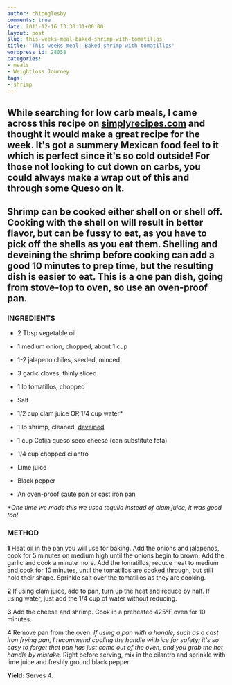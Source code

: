```yaml
---
author: chipoglesby
comments: true
date: 2011-12-16 13:30:31+00:00
layout: post
slug: this-weeks-meal-baked-shrimp-with-tomatillos
title: 'This weeks meal: Baked shrimp with tomatillos'
wordpress_id: 28058
categories:
- meals
- Weightloss Journey
tags:
- shrimp
---
```


## While searching for low carb meals, I came across this recipe on [simplyrecipes.com](http://simplyrecipes.com/recipes/baked_shrimp_with_tomatillos/) and thought it would make a great recipe for the week. It's got a summery Mexican food feel to it which is perfect since it's so cold outside! For those not looking to cut down on carbs, you could always make a wrap out of this and through some Queso on it.




## Shrimp can be cooked either shell on or shell off. Cooking with the shell on will result in better flavor, but can be fussy to eat, as you have to pick off the shells as you eat them. Shelling and deveining the shrimp before cooking can add a good 10 minutes to prep time, but the resulting dish is easier to eat. This is a one pan dish, going from stove-top to oven, so use an oven-proof pan.







### INGREDIENTS





	
  * 2 Tbsp vegetable oil

	
  * 1 medium onion, chopped, about 1 cup

	
  * 1-2 jalapeno chiles, seeded, minced

	
  * 3 garlic cloves, thinly sliced

	
  * 1 lb tomatillos, chopped

	
  * Salt

	
  * 1/2 cup clam juice OR 1/4 cup water*

	
  * 1 lb shrimp, cleaned, [deveined](http://simplyrecipes.com/recipes/how_to_peel_and_devein_shrimp/)

	
  * 1 cup Cotija queso seco cheese (can substitute feta)

	
  * 1/4 cup chopped cilantro

	
  * Lime juice

	
  * Black pepper



	
  * An oven-proof sauté pan or cast iron pan


_*One time we made this we used tequila instead of clam juice, it was good too!_









### METHOD


**1** Heat oil in the pan you will use for baking. Add the onions and jalapeños, cook for 5 minutes on medium high until the onions begin to brown. Add the garlic and cook a minute more. Add the tomatillos, reduce heat to medium and cook for 10 minutes, until the tomatillos are cooked through, but still hold their shape. Sprinkle salt over the tomatillos as they are cooking.

**2** If using clam juice, add to pan, turn up the heat and reduce by half. If using water, just add the 1/4 cup of water without reducing.

**3** Add the cheese and shrimp. Cook in a preheated 425°F oven for 10 minutes.

**4** Remove pan from the oven. _If using a pan with a handle, such as a cast iron frying pan, I recommend cooling the handle with ice for safety; it's so easy to forget that pan has just come out of the oven, and you grab the hot handle by mistake._ Right before serving, mix in the cilantro and sprinkle with lime juice and freshly ground black pepper.

**Yield:** Serves 4.


